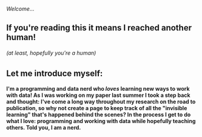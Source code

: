 _Welcome_...
## If you're reading this it means I reached another human!
###### (at least, hopefully you're a human) 
## Let me introduce myself:

#### I'm a programming and data nerd who _loves_ learning new ways to work with data! As I was working on my paper last summer I took a step back and thought: I've come a long way throughout my research on the road to publication, so why not create a page to keep track of all the "invisible learning" that's happened behind the scenes? In the process I get to do what I love: programming and working with data while hopefully teaching others. Told you, I am a nerd.
